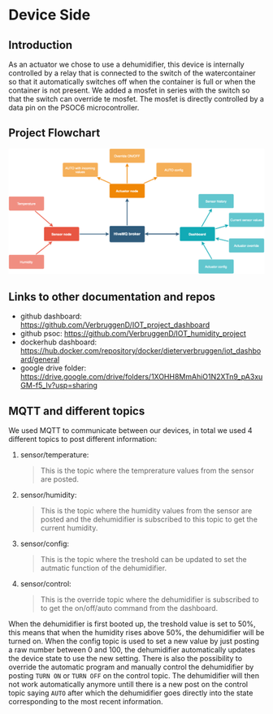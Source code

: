 # Device Side
## Introduction
As an actuator we chose to use a dehumidifier, this device is internally controlled by a relay that is connected to the switch of the watercontainer so that it automatically switches off when the container is full or when the container is not present. We added a mosfet in series with the switch so that the switch can override te mosfet. The mosfet is directly controlled by a data pin on the PSOC6 microcontroller.

## Project Flowchart
![Project overview in a Flowchart](IOT_project_overview.png)

## Links to other documentation and repos
- github dashboard: https://github.com/VerbruggenD/IOT_project_dashboard
- github psoc: https://github.com/VerbruggenD/IOT_humidity_project
- dockerhub dashboard: https://hub.docker.com/repository/docker/dieterverbruggen/iot_dashboard/general
- google drive folder: https://drive.google.com/drive/folders/1XOHH8MmAhiO1N2XTn9_pA3xuGM-f5_lv?usp=sharing

## MQTT and different topics
We used MQTT to communicate between our devices, in total we used 4 different topics to post different information:
1. sensor/temperature:

    >This is the topic where the temprerature values from the sensor are posted.

2. sensor/humidity:

    >This is the topic where the humidity values from the sensor are posted and the dehumidifier is subscribed to this topic to get the current humidity.

3. sensor/config:

    >This is the topic where the treshold can be updated to set the autmatic function of the dehumidifier.

4. sensor/control:

    >This is the override topic where the dehumidifier is subscribed to to get the on/off/auto command from the dashboard.

When the dehumidifier is first booted up, the treshold value is set to 50%, this means that when the humidity rises above 50%, the dehumidifier will be turned on. When the config topic is used to set a new value by just posting a raw number between 0 and 100, the dehumidifier automatically updates the device state to use the new setting. There is also the possibility to override the automatic program and manually control the dehumidifier by posting `TURN ON` or `TURN OFF` on the control topic. The dehumidifier will then not work automatically anymore untill there is a new post on the control topic saying `AUTO` after which the dehumidifier goes directly into the state corresponding to the most recent information.
